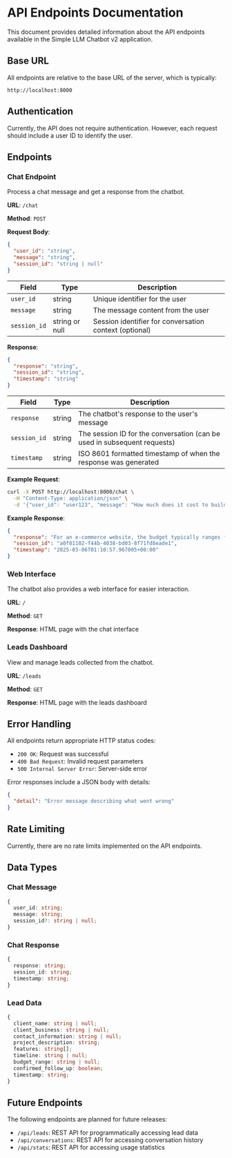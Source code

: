 # API Endpoints Documentation

This document provides detailed information about the API endpoints available in the Simple LLM Chatbot v2 application.

## Base URL

All endpoints are relative to the base URL of the server, which is typically:

```
http://localhost:8000
```

## Authentication

Currently, the API does not require authentication. However, each request should include a user ID to identify the user.

## Endpoints

### Chat Endpoint

Process a chat message and get a response from the chatbot.

**URL**: `/chat`

**Method**: `POST`

**Request Body**:

```json
{
  "user_id": "string",
  "message": "string",
  "session_id": "string | null"
}
```

| Field | Type | Description |
|-------|------|-------------|
| `user_id` | string | Unique identifier for the user |
| `message` | string | The message content from the user |
| `session_id` | string or null | Session identifier for conversation context (optional) |

**Response**:

```json
{
  "response": "string",
  "session_id": "string",
  "timestamp": "string"
}
```

| Field | Type | Description |
|-------|------|-------------|
| `response` | string | The chatbot's response to the user's message |
| `session_id` | string | The session ID for the conversation (can be used in subsequent requests) |
| `timestamp` | string | ISO 8601 formatted timestamp of when the response was generated |

**Example Request**:

```bash
curl -X POST http://localhost:8000/chat \
  -H "Content-Type: application/json" \
  -d '{"user_id": "user123", "message": "How much does it cost to build an e-commerce website?", "session_id": null}'
```

**Example Response**:

```json
{
  "response": "For an e-commerce website, the budget typically ranges from $5,000 to $15,000. This includes basic e-commerce functionality with product listings and payment processing. The actual cost may vary depending on specific requirements, complexity, and customization needs.",
  "session_id": "a0f81102-f44b-4038-bd03-8f71fd8eade1",
  "timestamp": "2025-03-06T01:10:57.967005+00:00"
}
```

### Web Interface

The chatbot also provides a web interface for easier interaction.

**URL**: `/`

**Method**: `GET`

**Response**: HTML page with the chat interface

### Leads Dashboard

View and manage leads collected from the chatbot.

**URL**: `/leads`

**Method**: `GET`

**Response**: HTML page with the leads dashboard

## Error Handling

All endpoints return appropriate HTTP status codes:

- `200 OK`: Request was successful
- `400 Bad Request`: Invalid request parameters
- `500 Internal Server Error`: Server-side error

Error responses include a JSON body with details:

```json
{
  "detail": "Error message describing what went wrong"
}
```

## Rate Limiting

Currently, there are no rate limits implemented on the API endpoints.

## Data Types

### Chat Message

```typescript
{
  user_id: string;
  message: string;
  session_id?: string | null;
}
```

### Chat Response

```typescript
{
  response: string;
  session_id: string;
  timestamp: string;
}
```

### Lead Data

```typescript
{
  client_name: string | null;
  client_business: string | null;
  contact_information: string | null;
  project_description: string;
  features: string[];
  timeline: string | null;
  budget_range: string | null;
  confirmed_follow_up: boolean;
  timestamp: string;
}
```

## Future Endpoints

The following endpoints are planned for future releases:

- `/api/leads`: REST API for programmatically accessing lead data
- `/api/conversations`: REST API for accessing conversation history
- `/api/stats`: REST API for accessing usage statistics 
